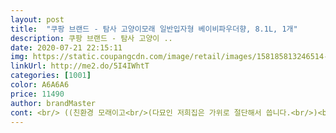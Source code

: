 ```yaml
---
layout: post 
title:  "쿠팡 브랜드 - 탐사 고양이모래 일반입자형 베이비파우더향, 8.1L, 1개" 
description: 쿠팡 브랜드 - 탐사 고양이 ..
date: 2020-07-21 22:15:11 
img: https://static.coupangcdn.com/image/retail/images/158185813246514-1f6ef2c2-bedd-4eb5-b9b5-a8e89417a5f8.jpg 
linkUrl: http://me2.do/5I4IWhtT 
categories: [1001] 
color: A6A6A6 
price: 11490 
author: brandMaster 
cont: <br/> ((친환경 모래이고<br/>(다묘인 저희집은 가위로 절단해서 씁니다.<br/>)<br/>(두부모래도 입자가 컸음에도 집안에 뒹굴어 다녔는데)<br/>(소변은 보지만 대변은 잘 안봐요.<br/>)<br/>(어느순간부터 고양이 털 알러지가 올라와서 몇달간 콧물흘리고 다니다보니 향이 나는지도 모른다는... <br/>.<br/>)<br/>(좀 더 저렴하게 구입하고싶으나 쿠팡과 제휴로 인해 다른곳에서 구입이 불가능하여 그 점이 아쉽습니다.<br/><br/>(탐사사료는 아직 시도 못하고있습니다<br/><br/> -탐사 고양이모래 (베이비파우더<br/> -일반입자)<br/>{단점}<br/>{장점}<br/>단점이라 함은 당연히 사막화겠지요.<br/><br/>떡짐현상은 없었습니다.<br/><br/>먼지가 아예없는건 아니지만 크게 다른제품에비해 거슬리지는 않아요.<br/><br/>모래포장이 불만입니다.<br/><br/>일반입자라지만 다른 제품에 비해 고와서<br/> 
---
```

 